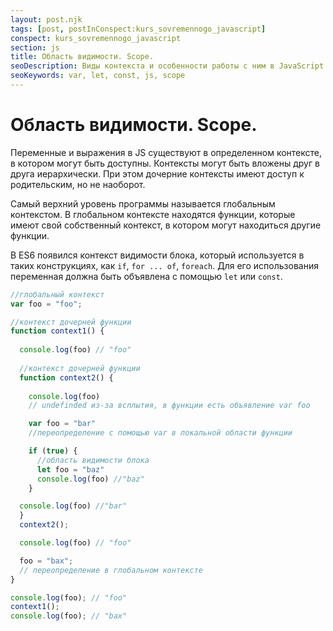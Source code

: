 ```yaml
---
layout: post.njk
tags: [post, postInConspect:kurs_sovremennogo_javascript]
conspect: kurs_sovremennogo_javascript
section: js
title: Область видимости. Scope.
seoDescription: Виды контекста и особенности работы с ним в JavaScript.
seoKeywords: var, let, const, js, scope
---
```

# Область видимости. Scope.

Переменные и выражения в JS существуют в определенном контексте, в котором могут быть доступны. Контексты могут быть вложены друг в друга иерархически. При этом дочерние контексты имеют доступ к родительским, но не наоборот.

Самый верхний уровень программы называется глобальным контекстом. В глобальном контексте находятся функции, которые имеют свой собственный контекст, в котором могут находиться другие функции.

В ES6 появился контекст видимости блока, который используется в таких конструкциях, как `if`, `for ... of`, `foreach`. Для его использования переменная должна быть объявлена с помощью `let` или `const`.

```js
//глобальный контекст
var foo = "foo";

//контекст дочерней функции
function context1() {
  
  console.log(foo) // "foo"
  
  //контекст дочерней функции
  function context2() {
    
    console.log(foo) 
    // undefinded из-за всплытия, в функции есть объявление var foo

    var foo = "bar"
    //переопределение с помощью var в локальной области функции

    if (true) {
      //область видимости блока
      let foo = "baz"
      console.log(foo) //"baz"
    }

  console.log(foo) //"bar"
  }
  context2();

  console.log(foo) // "foo"

  foo = "bax";
  // переопределение в глобальном контексте
}

console.log(foo); // "foo"
context1();
console.log(foo); // "bax"
```